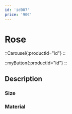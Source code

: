 ```yaml
---
id: 'id007'
price: '90€'
---
```


# Rose

::Carousel{:productId="id"}
::

::myButton{:productId="id"}
::


## Description

### Size

### Material

